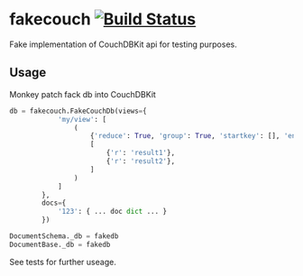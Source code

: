 # fakecouch [![Build Status](https://travis-ci.org/dimagi/fakecouch.png)](https://travis-ci.org/dimagi/fakecouch)

Fake implementation of CouchDBKit api for testing purposes.

## Usage

Monkey patch fack db into CouchDBKit
```python
db = fakecouch.FakeCouchDb(views={
            'my/view': [
                (
                    {'reduce': True, 'group': True, 'startkey': [], 'endkey': [{}]},
                    [
                        {'r': 'result1'},
                        {'r': 'result2'},
                    ]
                )
            ]
        },
        docs={
            '123': { ... doc dict ... }
        })

DocumentSchema._db = fakedb
DocumentBase._db = fakedb
```

See tests for further useage.
